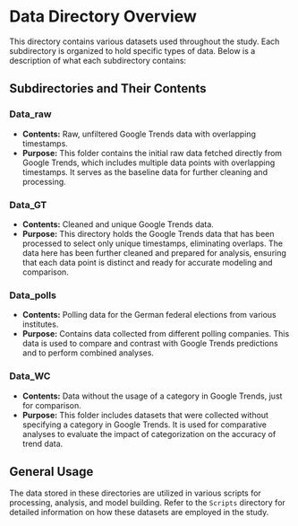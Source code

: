 # Data Directory Overview

This directory contains various datasets used throughout the study. Each subdirectory is organized to hold specific types of data. Below is a description of what each subdirectory contains:

## Subdirectories and Their Contents

### Data_raw
- **Contents:** Raw, unfiltered Google Trends data with overlapping timestamps.
- **Purpose:** This folder contains the initial raw data fetched directly from Google Trends, which includes multiple data points with overlapping timestamps. It serves as the baseline data for further cleaning and processing.

### Data_GT
- **Contents:** Cleaned and unique Google Trends data.
- **Purpose:** This directory holds the Google Trends data that has been processed to select only unique timestamps, eliminating overlaps. The data here has been further cleaned and prepared for analysis, ensuring that each data point is distinct and ready for accurate modeling and comparison.

### Data_polls
- **Contents:** Polling data for the German federal elections from various institutes.
- **Purpose:** Contains data collected from different polling companies. This data is used to compare and contrast with Google Trends predictions and to perform combined analyses.

### Data_WC
- **Contents:** Data without the usage of a category in Google Trends, just for comparison.
- **Purpose:** This folder includes datasets that were collected without specifying a category in Google Trends. It is used for comparative analyses to evaluate the impact of categorization on the accuracy of trend data.

## General Usage
The data stored in these directories are utilized in various scripts for processing, analysis, and model building. Refer to the `Scripts` directory for detailed information on how these datasets are employed in the study.

